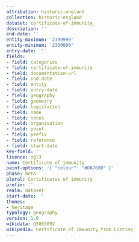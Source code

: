 ```yaml
---
attribution: historic-england
collection: historic-england
dataset: certificate-of-immunity
description: ''
end-date: ''
entity-maximum: '2399999'
entity-minimum: '2300000'
entry-date: ''
fields:
- field: categories
- field: certificate-of-immunity
- field: documentation-url
- field: end-date
- field: entity
- field: entry-date
- field: geography
- field: geometry
- field: legislation
- field: name
- field: notes
- field: organisation
- field: point
- field: prefix
- field: reference
- field: start-date
key-field: ''
licence: ogl3
name: Certificate of immunity
paint-options: '{ "colour": "#D8760D" }'
phase: beta
plural: Certificates of immunity
prefix: ''
realm: dataset
start-date: ''
themes:
- heritage
typology: geography
version: 1.0
wikidata: Q5065092
wikipedia: Certificate_of_Immunity_from_Listing
---
```


